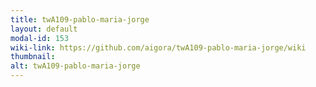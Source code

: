```yaml
---
title: twA109-pablo-maria-jorge
layout: default
modal-id: 153
wiki-link: https://github.com/aigora/twA109-pablo-maria-jorge/wiki
thumbnail: 
alt: twA109-pablo-maria-jorge
---
```

